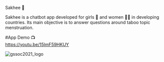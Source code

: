 Sakhee 💃

Sakhee is a chatbot app developed for girls 👧 and women 👯‍♀️ in developing countries. Its main objective is to answer questions around taboo topic menstruation.

#App Demo 📺<br>
https://youtu.be/15lmF59HKUY

![gssoc2021_logo](https://user-images.githubusercontent.com/53462278/110247373-fa39a780-7f91-11eb-9cab-907def7e1ac0.png)

